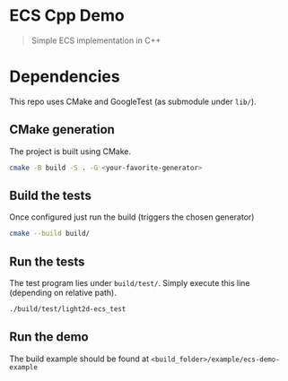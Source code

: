 # ECS Cpp Demo
> Simple ECS implementation in C++

# Dependencies
This repo uses CMake and GoogleTest (as submodule under `lib/`).

## CMake generation
The project is built using CMake.
```sh
cmake -B build -S . -G <your-favorite-generator>
```

## Build the tests
Once configured just run the build (triggers the chosen generator)
```sh
cmake --build build/
```

## Run the tests
The test program lies under `build/test/`. Simply execute this line (depending on relative path).
```sh
./build/test/light2d-ecs_test
```

## Run the demo
The build example should be found at `<build_folder>/example/ecs-demo-example`
